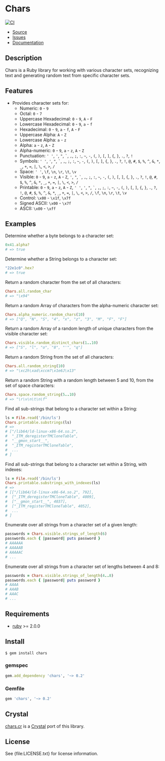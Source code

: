# Chars

[![CI](https://github.com/postmodern/chars.rb/actions/workflows/ruby.yml/badge.svg)](https://github.com/postmodern/chars.rb/actions/workflows/ruby.yml)

* [Source](https://github.com/postmodern/chars.rb#readme)
* [Issues](https://github.com/postmodern/chars.rb/issues)
* [Documentation](https://rubydoc.info/gems/chars)

## Description

Chars is a Ruby library for working with various character sets,
recognizing text and generating random text from specific character sets.

## Features

* Provides character sets for:
  * Numeric: `0` - `9`
  * Octal: `0` - `7`
  * Uppercase Hexadecimal: `0` - `9`, `A` - `F`
  * Lowercase Hexadecimal: `0` - `9`, `a` - `f`
  * Hexadecimal: `0` - `9`, `a` - `f`, `A` - `F`
  * Uppercase Alpha: `A` - `Z`
  * Lowercase Alpha: `a` - `z`
  * Alpha: `a` - `z`, `A` - `Z`
  * Alpha-numeric: `0` - `9`, `a` - `z`, `A` - `Z`
  * Punctuation: `' '`, `'`, `"`, `` ` ``, `,`, `;`, `:`, `~`, `-`, `(`, `)`, `[`, `]`, `{`, `}`, `.`, `?`, `!`
  * Symbols: `' '`, `'`, `"`, `` ` ``, `,`, `;`, `:`, `~`, `-`, `(`, `)`, `[`, `]`, `{`, `}`, `.`, `?`, `!`, `@`, `#`, `$`, `%`, `^`, `&`, `*`, `_`, `+`, `=`, `|`, `\`, `<`, `>`, `/`
  * Space: `' '`, `\f`, `\n`, `\r`, `\t`, `\v`
  * Visible: `0` - `9`, `a` - `z`, `A` - `Z`, `'`, `"`, `` ` ``, `,`, `;`, `:`, `~`, `-`, `(`, `)`, `[`, `]`, `{`, `}`, `.`, `?`, `!`, `@`, `#`, `$`, `%`, `^`, `&`, `*`, `_`, `+`, `=`, `|`, `\`, `<`, `>`, `/`
  * Printable: `0` - `9`, `a` - `z`, `A` - `Z`, `' '`, `'`, `"`, `` ` ``, `,`, `;`, `:`, `~`, `-`, `(`, `)`, `[`, `]`, `{`, `}`, `.`, `?`, `!`, `@`, `#`, `$`, `%`, `^`, `&`, <code>*</code>, <code>_</code>, `+`, `=`, `|`, `\`, `<`, `>`, `/`, `\f`, `\n`, `\r`, `\t`, `\v`
  * Control: `\x00` - `\x1f`, `\x7f`
  * Signed ASCII: `\x00` - `\x7f`
  * ASCII: `\x00` - `\xff`

## Examples

Determine whether a byte belongs to a character set:

```ruby
0x41.alpha?
# => true
```

Determine whether a String belongs to a character set:

```ruby
"22e1c0".hex?
# => true
```

Return a random character from the set of all characters:

```ruby
Chars.all.random_char
# => "\x94"
```

Return a random Array of characters from the alpha-numeric character set:

```ruby
Chars.alpha_numeric.random_chars(10)
# => ["Q", "N", "S", "4", "x", "z", "3", "M", "F", "F"]
```

Return a random Array of a random length of unique characters from the
visible character set:

```ruby
Chars.visible.random_distinct_chars(1..10)
# => ["S", "l", "o", "8", "'", "q"]
```

Return a random String from the set of all characters:

```ruby
Chars.all.random_string(10)
# => "\xc2h\xad\xccm7\x1e6J\x13"
```

Return a random String with a random length between 5 and 10, from the
set of space characters:

```ruby
Chars.space.random_string(5..10)
# => "\r\v\n\t\n\f"
```

Find all sub-strings that belong to a character set within a String:

```ruby
ls = File.read('/bin/ls')
Chars.printable.substrings(ls)
# => 
# ["/lib64/ld-linux-x86-64.so.2",
#  "_ITM_deregisterTMCloneTable",
#  "__gmon_start__",
#  "_ITM_registerTMCloneTable",
#  ...
# ]
```

Find all sub-strings that belong to a character set within a String, with
indexes:

```ruby
ls = File.read('/bin/ls')
Chars.printable.substrings_with_indexes(ls)
# =>
# [["/lib64/ld-linux-x86-64.so.2", 792],
#  ["_ITM_deregisterTMCloneTable", 4009],
#  ["__gmon_start__", 4037],
#  ["_ITM_registerTMCloneTable", 4052],
#  ...
# ]
```

Enumerate over all strings from a character set of a given length:

```ruby
passwords = Chars.visible.strings_of_length(6)
passwords.each { |password| puts password }
# AAAAAA
# AAAAAB
# AAAAAC
# ...
```

Enumerate over all strings from a character set of lengths between 4 and 8:

```ruby
passwords = Chars.visible.strings_of_length(4..8)
passwords.each { |password| puts password }
# AAAA
# AAAB
# AAAC
# ...
```

## Requirements

* [ruby](https://www.ruby-lang.org/) >= 2.0.0

## Install

    $ gem install chars

### gemspec

```ruby
gem.add_dependency 'chars', '~> 0.2'
```

### Gemfile

```ruby
gem 'chars', '~> 0.2'
```

## Crystal

[chars.cr] is a [Crystal] port of this library.

[chars.cr]: https://github.com/postmodern/chars.cr
[Crystal]: https://crystal-lang.org/

## License

See {file:LICENSE.txt} for license information.

